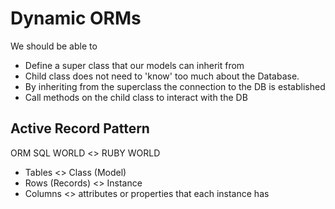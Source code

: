 # Dynamic ORMs

We should be able to
  * Define a super class that our models can inherit from
  * Child class does not need to 'know' too much about the Database.
  * By inheriting from the superclass the connection to the DB is established
  * Call methods on the child class to interact with the DB

## Active Record Pattern
ORM
SQL WORLD <> RUBY WORLD
* Tables <> Class (Model)
* Rows (Records) <> Instance
* Columns <> attributes or properties that each instance has
